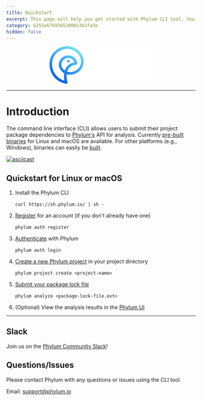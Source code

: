 ```yaml
---
title: Quickstart
excerpt: This page will help you get started with Phylum CLI tool. You'll be up and running in a jiffy!
category: 6255e67693d5200013b1fa3e
hidden: false
---
```


<p align="center">
  <img height="100" src="https://raw.githubusercontent.com/phylum-dev/cli/main/assets/dark-bckg.svg">
</p>

---

# Introduction

The command line interface (CLI) allows users to submit their project package dependencies to [Phylum's](https://phylum.io) API for analysis. Currently [pre-built binaries](https://github.com/phylum-dev/cli/releases) for Linux and macOS are available. For other platforms (e.g., Windows), binaries can easily be [built](https://docs.phylum.io/docs/building).

[![asciicast](https://asciinema.org/a/431262.svg)](https://asciinema.org/a/431262)

## Quickstart for Linux or macOS

1. Install the Phylum CLI

   ```
   curl https://sh.phylum.io/ | sh -
   ```

1. [Register](https://docs.phylum.io/docs/phylum_auth_register) for an account (if you don't already have one)

   ```
   phylum auth register
   ```

1. [Authenticate](https://docs.phylum.io/docs/phylum_auth_login) with Phylum

   ```
   phylum auth login
   ```

1. [Create a new Phylum project](https://docs.phylum.io/docs/phylum_project_create) in your project directory

   ```
   phylum project create <project-name>
   ```

1. [Submit your package lock file](https://docs.phylum.io/docs/phylum_analyze)

   ```
   phylum analyze <package-lock-file.ext>
   ```
   
 1. (Optional) View the analysis results in the [Phylum UI](https://app.phylum.io/auth/login)
 

---
## Slack

Join us on the [Phylum Community Slack](https://join.slack.com/t/phylumio/shared_invite/zt-1cbgl6qjp-C_mkSFibEA9DyDxjYHbttQ)!

## Questions/Issues

Please contact Phylum with any questions or issues using the CLI tool.

Email: <support@phylum.io>
